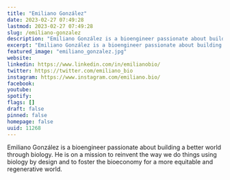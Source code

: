 ```yaml
---
title: "Emiliano González"
date: 2023-02-27 07:49:28
lastmod: 2023-02-27 07:49:28
slug: /emiliano-gonzalez
description: "Emiliano González is a bioengineer passionate about building a better world through biology. He is on a mission to reinvent the way we do things using biology by design and to foster the bioeconomy for a more equitable and regenerative world."
excerpt: "Emiliano González is a bioengineer passionate about building a better world through biology. He is on a mission to reinvent the way we do things using biology by design and to foster the bioeconomy for a more equitable and regenerative world."
featured_image: "emiliano_gonzalez.jpg"
website: 
linkedin: https://www.linkedin.com/in/emilianobio/
twitter: https://twitter.com/emiliano_bio
instagram: https://www.instagram.com/emiliano.bio/
facebook: 
youtube: 
spotify: 
flags: []
draft: false
pinned: false
homepage: false
uuid: 11268
---
```

Emiliano González is a bioengineer passionate about building a better
world through biology. He is on a mission to reinvent the way we do
things using biology by design and to foster the bioeconomy for a more
equitable and regenerative world.
